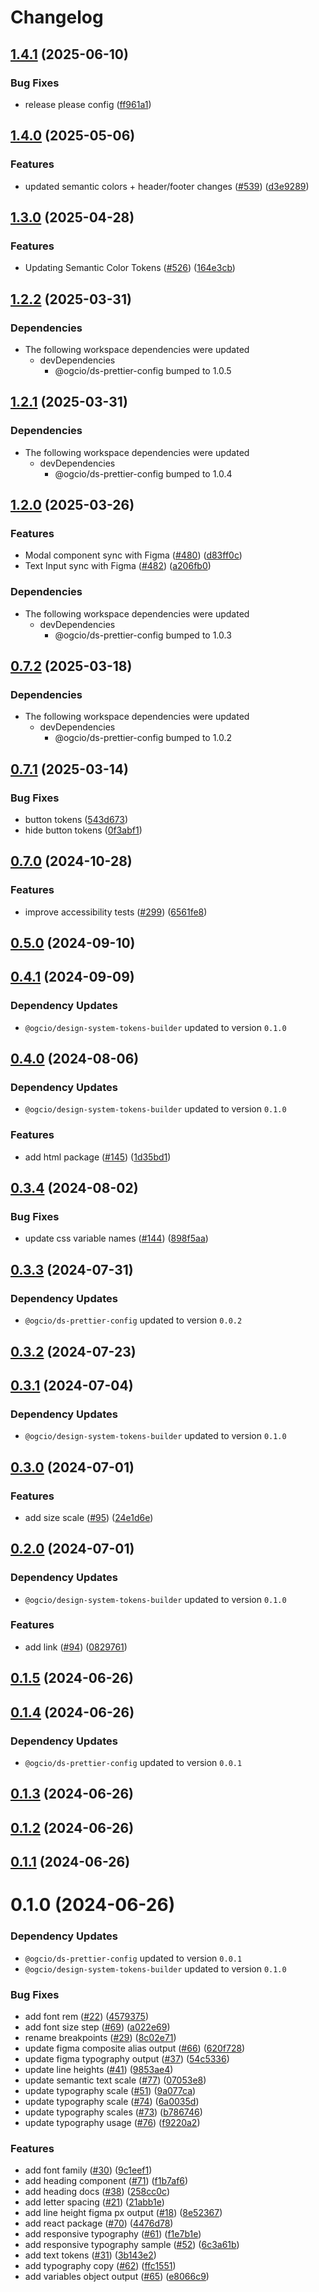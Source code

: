 # Changelog

## [1.4.1](https://github.com/ogcio/govie-ds/compare/tokens-v1.4.0...tokens-v1.4.1) (2025-06-10)

### Bug Fixes

- release please config ([ff961a1](https://github.com/ogcio/govie-ds/commit/ff961a1da68eda4158276dfeaab5c611c1667e7d))

## [1.4.0](https://github.com/ogcio/govie-ds/compare/tokens-v1.3.0...tokens-v1.4.0) (2025-05-06)

### Features

- updated semantic colors + header/footer changes ([#539](https://github.com/ogcio/govie-ds/issues/539)) ([d3e9289](https://github.com/ogcio/govie-ds/commit/d3e92896f8cdb6a136a45c6aa93905c65cac1bda))

## [1.3.0](https://github.com/ogcio/govie-ds/compare/tokens-v1.2.2...tokens-v1.3.0) (2025-04-28)

### Features

- Updating Semantic Color Tokens ([#526](https://github.com/ogcio/govie-ds/issues/526)) ([164e3cb](https://github.com/ogcio/govie-ds/commit/164e3cbee0a1042f88bdb482cf82bd187eec602f))

## [1.2.2](https://github.com/ogcio/govie-ds/compare/tokens-v1.2.1...tokens-v1.2.2) (2025-03-31)

### Dependencies

- The following workspace dependencies were updated
  - devDependencies
    - @ogcio/ds-prettier-config bumped to 1.0.5

## [1.2.1](https://github.com/ogcio/govie-ds/compare/tokens-v1.2.0...tokens-v1.2.1) (2025-03-31)

### Dependencies

- The following workspace dependencies were updated
  - devDependencies
    - @ogcio/ds-prettier-config bumped to 1.0.4

## [1.2.0](https://github.com/ogcio/govie-ds/compare/tokens-v0.7.2...tokens-v1.2.0) (2025-03-26)

### Features

- Modal component sync with Figma ([#480](https://github.com/ogcio/govie-ds/issues/480)) ([d83ff0c](https://github.com/ogcio/govie-ds/commit/d83ff0cb6969c05a5e9210b4b01afd2b186e5ef8))
- Text Input sync with Figma ([#482](https://github.com/ogcio/govie-ds/issues/482)) ([a206fb0](https://github.com/ogcio/govie-ds/commit/a206fb0f2bc58b9ad9686eacd050d4c58854a4b8))

### Dependencies

- The following workspace dependencies were updated
  - devDependencies
    - @ogcio/ds-prettier-config bumped to 1.0.3

## [0.7.2](https://github.com/ogcio/govie-ds/compare/tokens-v0.7.1...tokens-v0.7.2) (2025-03-18)

### Dependencies

- The following workspace dependencies were updated
  - devDependencies
    - @ogcio/ds-prettier-config bumped to 1.0.2

## [0.7.1](https://github.com/ogcio/govie-ds/compare/tokens-v0.7.0...tokens-v0.7.1) (2025-03-14)

### Bug Fixes

- button tokens ([543d673](https://github.com/ogcio/govie-ds/commit/543d6731d9d6d2c2dbbe5804c323b79ab85968b1))
- hide button tokens ([0f3abf1](https://github.com/ogcio/govie-ds/commit/0f3abf15a97cc1db8424664b58233c67c80f8251))

## [0.7.0](https://github.com/ogcio/govie-ds/compare/tokens-v0.6.0...tokens-v0.7.0) (2024-10-28)

### Features

- improve accessibility tests ([#299](https://github.com/ogcio/govie-ds/issues/299)) ([6561fe8](https://github.com/ogcio/govie-ds/commit/6561fe842b6d5d28e32cf3aebe61526da4b1c5ef))

## [0.5.0](https://github.com/ogcio/govie-ds/compare/@ogcio/design-system-tokens-0.4.1...@ogcio/design-system-tokens-0.5.0) (2024-09-10)

## [0.4.1](https://github.com/ogcio/govie-ds/compare/@ogcio/design-system-tokens-0.4.0...@ogcio/design-system-tokens-0.4.1) (2024-09-09)

### Dependency Updates

- `@ogcio/design-system-tokens-builder` updated to version `0.1.0`

## [0.4.0](https://github.com/ogcio/govie-ds/compare/@ogcio/design-system-tokens-0.3.4...@ogcio/design-system-tokens-0.4.0) (2024-08-06)

### Dependency Updates

- `@ogcio/design-system-tokens-builder` updated to version `0.1.0`

### Features

- add html package ([#145](https://github.com/ogcio/govie-ds/issues/145)) ([1d35bd1](https://github.com/ogcio/govie-ds/commit/1d35bd17900468863403333f77c855e5d92f3458))

## [0.3.4](https://github.com/ogcio/govie-ds/compare/@ogcio/design-system-tokens-0.3.3...@ogcio/design-system-tokens-0.3.4) (2024-08-02)

### Bug Fixes

- update css variable names ([#144](https://github.com/ogcio/govie-ds/issues/144)) ([898f5aa](https://github.com/ogcio/govie-ds/commit/898f5aa8248f92caf20c80e6a63346cc207341fb))

## [0.3.3](https://github.com/ogcio/govie-ds/compare/@ogcio/design-system-tokens-0.3.2...@ogcio/design-system-tokens-0.3.3) (2024-07-31)

### Dependency Updates

- `@ogcio/ds-prettier-config` updated to version `0.0.2`

## [0.3.2](https://github.com/ogcio/govie-ds/compare/@ogcio/design-system-tokens-0.3.1...@ogcio/design-system-tokens-0.3.2) (2024-07-23)

## [0.3.1](https://github.com/ogcio/govie-ds/compare/@ogcio/design-system-tokens-0.3.0...@ogcio/design-system-tokens-0.3.1) (2024-07-04)

### Dependency Updates

- `@ogcio/design-system-tokens-builder` updated to version `0.1.0`

## [0.3.0](https://github.com/ogcio/govie-ds/compare/@ogcio/design-system-tokens-0.2.0...@ogcio/design-system-tokens-0.3.0) (2024-07-01)

### Features

- add size scale ([#95](https://github.com/ogcio/govie-ds/issues/95)) ([24e1d6e](https://github.com/ogcio/govie-ds/commit/24e1d6e335ce94735ad67a385a4606289c9eee35))

## [0.2.0](https://github.com/ogcio/govie-ds/compare/@ogcio/design-system-tokens-0.1.5...@ogcio/design-system-tokens-0.2.0) (2024-07-01)

### Dependency Updates

- `@ogcio/design-system-tokens-builder` updated to version `0.1.0`

### Features

- add link ([#94](https://github.com/ogcio/govie-ds/issues/94)) ([0829761](https://github.com/ogcio/govie-ds/commit/082976131495f029bbdf7d3ef3dbb3e80d460c4a))

## [0.1.5](https://github.com/ogcio/govie-ds/compare/@ogcio/design-system-tokens-0.1.4...@ogcio/design-system-tokens-0.1.5) (2024-06-26)

## [0.1.4](https://github.com/ogcio/govie-ds/compare/@ogcio/design-system-tokens-0.1.3...@ogcio/design-system-tokens-0.1.4) (2024-06-26)

### Dependency Updates

- `@ogcio/ds-prettier-config` updated to version `0.0.1`

## [0.1.3](https://github.com/ogcio/govie-ds/compare/@ogcio/design-system-tokens-0.1.2...@ogcio/design-system-tokens-0.1.3) (2024-06-26)

## [0.1.2](https://github.com/ogcio/govie-ds/compare/@ogcio/design-system-tokens-0.1.1...@ogcio/design-system-tokens-0.1.2) (2024-06-26)

## [0.1.1](https://github.com/ogcio/govie-ds/compare/@ogcio/design-system-tokens-0.1.0...@ogcio/design-system-tokens-0.1.1) (2024-06-26)

# 0.1.0 (2024-06-26)

### Dependency Updates

- `@ogcio/ds-prettier-config` updated to version `0.0.1`
- `@ogcio/design-system-tokens-builder` updated to version `0.1.0`

### Bug Fixes

- add font rem ([#22](https://github.com/ogcio/govie-ds/issues/22)) ([4579375](https://github.com/ogcio/govie-ds/commit/4579375566acc3c809e38ca54a96545fb6059b80))
- add font size step ([#69](https://github.com/ogcio/govie-ds/issues/69)) ([a022e69](https://github.com/ogcio/govie-ds/commit/a022e69c6bc512fa3df2febeb3f4a82278d67d29))
- rename breakpoints ([#29](https://github.com/ogcio/govie-ds/issues/29)) ([8c02e71](https://github.com/ogcio/govie-ds/commit/8c02e71e28cfbcad5c7c7b577cee089123010634))
- update figma composite alias output ([#66](https://github.com/ogcio/govie-ds/issues/66)) ([620f728](https://github.com/ogcio/govie-ds/commit/620f7287aeb0d4fa5614048f425ea71740ca06f7))
- update figma typography output ([#37](https://github.com/ogcio/govie-ds/issues/37)) ([54c5336](https://github.com/ogcio/govie-ds/commit/54c53364b303e5e6b85f79d19baffb2e8b5964fa))
- update line heights ([#41](https://github.com/ogcio/govie-ds/issues/41)) ([9853ae4](https://github.com/ogcio/govie-ds/commit/9853ae4b6cbca5a40b5bea9a6693b5a03fc7dbc6))
- update semantic text scale ([#77](https://github.com/ogcio/govie-ds/issues/77)) ([07053e8](https://github.com/ogcio/govie-ds/commit/07053e8f070a8a1646f027e5a6c692d5724359b4))
- update typography scale ([#51](https://github.com/ogcio/govie-ds/issues/51)) ([9a077ca](https://github.com/ogcio/govie-ds/commit/9a077ca932352f758b2abb87c9a9b7fe7f228871))
- update typography scale ([#74](https://github.com/ogcio/govie-ds/issues/74)) ([6a0035d](https://github.com/ogcio/govie-ds/commit/6a0035d340cb6cd83f823da82352a034ac8d46a7))
- update typography scales ([#73](https://github.com/ogcio/govie-ds/issues/73)) ([b786746](https://github.com/ogcio/govie-ds/commit/b786746c955cc9c150a4c70f072e23eac023ff62))
- update typography usage ([#76](https://github.com/ogcio/govie-ds/issues/76)) ([f9220a2](https://github.com/ogcio/govie-ds/commit/f9220a2b4b130040a2eaa75a61de8017acdfbb29))

### Features

- add font family ([#30](https://github.com/ogcio/govie-ds/issues/30)) ([9c1eef1](https://github.com/ogcio/govie-ds/commit/9c1eef1ec7b4ef22eb15028dcb1eea1570ba7a6f))
- add heading component ([#71](https://github.com/ogcio/govie-ds/issues/71)) ([f1b7af6](https://github.com/ogcio/govie-ds/commit/f1b7af6e9f44ef38651f4b9670f3f50cfddcfa2e))
- add heading docs ([#38](https://github.com/ogcio/govie-ds/issues/38)) ([258cc0c](https://github.com/ogcio/govie-ds/commit/258cc0c224004a70ccad50570eee6587546f3313))
- add letter spacing ([#21](https://github.com/ogcio/govie-ds/issues/21)) ([21abb1e](https://github.com/ogcio/govie-ds/commit/21abb1e052800e96a070805964f8c818087d18ff))
- add line height figma px output ([#18](https://github.com/ogcio/govie-ds/issues/18)) ([8e52367](https://github.com/ogcio/govie-ds/commit/8e52367787b722eeda795730b4d0f880008c8ccd))
- add react package ([#70](https://github.com/ogcio/govie-ds/issues/70)) ([4476d78](https://github.com/ogcio/govie-ds/commit/4476d784b0f2a35fd63293d952ea50c0832ca511))
- add responsive typography ([#61](https://github.com/ogcio/govie-ds/issues/61)) ([f1e7b1e](https://github.com/ogcio/govie-ds/commit/f1e7b1eb09bab6812b4178b1987d8968dda24f5b))
- add responsive typography sample ([#52](https://github.com/ogcio/govie-ds/issues/52)) ([6c3a61b](https://github.com/ogcio/govie-ds/commit/6c3a61b87b5652778327376345bc0e435bfc9e91))
- add text tokens ([#31](https://github.com/ogcio/govie-ds/issues/31)) ([3b143e2](https://github.com/ogcio/govie-ds/commit/3b143e2c7f5fc68552ba79568e9e42b8af3b3063))
- add typography copy ([#62](https://github.com/ogcio/govie-ds/issues/62)) ([ffc1551](https://github.com/ogcio/govie-ds/commit/ffc155142bb0af2be65e3958143af767c1f293dd))
- add variables object output ([#65](https://github.com/ogcio/govie-ds/issues/65)) ([e8066c9](https://github.com/ogcio/govie-ds/commit/e8066c950a1d39a2de253afb5bfe126e1fa006e5))
